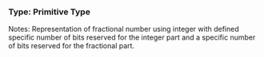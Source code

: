 
### Type: Primitive Type


Notes: Representation of fractional number using integer with defined specific number of bits reserved for the integer part and a specific number of bits reserved for the fractional part.

